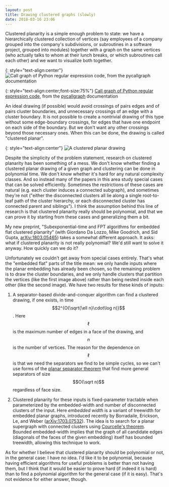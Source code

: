 ```yaml
---
layout: post
title: Drawing clustered graphs (slowly)
date: 2018-03-16 23:06
---
```

Clustered planarity is a simple enough problem to state: we have a hierarchically clustered collection of vertices (say employees of a company grouped into the company's subdivisions, or subroutines in a software project, grouped into modules) together with a graph on the same vertices (who actually talks to whom at their lunch breaks, or which subroutines call each other) and we want to visualize both together.

{: style="text-align:center"}
![Call graph of Python regular expression code, from the pycallgraph documentation]({{site.baseurl}}/assets/2018/regexp_grouped.png)

{: style="text-align:center;font-size:75%"}
[Call graph of Python regular expression code](http://pycallgraph.slowchop.com/en/master/examples/regexp_grouped.html), from the [pycallgraph](http://pycallgraph.slowchop.com/en/master/) documentation

An ideal drawing (if possible) would avoid crossings of pairs edges and of pairs cluster boundaries, and unnecessary crossings of an edge with a cluster boundary. It is not possible to create a nontrivial drawing of this type without some edge-boundary crossings, for edges that have one endpoint on each side of the boundary. But we don't want any other crossings beyond those necessary ones. When this can be done, the drawing is called "clustered planar".

{: style="text-align:center"}
![A clustered planar drawing]({{site.baseurl}}/assets/2018/cplanarity.svg)

Despite the simplicity of the problem statement, research on clustered planarity has been something of a mess. We don't know whether finding a clustered planar drawing of a given graph and clustering can be done in polynomial time. We don't know whether it's hard for any natural complexity classes. And so instead many of the papers in this area study special cases that can be solved efficiently. 
Sometimes the restrictions of these cases are natural (e.g. each cluster induces a connected subgraph), and sometimes they're not ("either the disconnected clusters all lie along a single root-to-leaf path of the cluster hierarchy, or each disconnected cluster has connected parent and siblings"). I think the assumption behind this line of research is that clustered planarity really should be polynomial, and that we can prove it by starting from these cases and generalizing them a bit.

My new preprint, "Subexponential-time and FPT algorithms for embedded flat clustered planarity" (with Giordano Da Lozzo, Mike Goodrich, and Sid Gupta, [arXiv:1803.05465](https://arxiv.org/abs/1803.05465)) takes a somewhat different approach. It asks: what if clustered planarity is not really polynomial? We'd still want to solve it anyway. How quickly can we do it?

Unfortunately we couldn't get away from special cases entirely. That's what the "embedded flat" parts of the title mean: we only handle inputs where the planar embedding has already been chosen, so the remaining problem is to draw the cluster boundaries, and we only handle clusters that partition the vertices (like the first image above) rather than being nested inside each other (like the second image). We have two results for these kinds of inputs:

1. A separator-based divide-and-conquer algorithm can find a clustered drawing, if one exists, in time $$2^{O(\sqrt{\ell n}\cdot\log n)}$$. Here $$\ell$$ is the maximum number of edges in a face of the drawing, and $$n$$ is the number of vertices. The reason for the dependence on $$\ell$$ is that we need the separators we find to be simple cycles, so we can't use forms of the [planar separator theorem](https://en.wikipedia.org/wiki/Planar_separator_theorem) that find more general separators of size $$O(\sqrt n)$$ regardless of face size.

2. Clustered planarity for these inputs is fixed-parameter tractable when parameterized by the embedded-width and number of disconnected clusters of the input. Here _embedded width_ is a variant of treewidth for embedded planar graphs, introduced recently by Borradaile, Erickson, Le, and Weber ([arXiv:1703.07532](https://arxiv.org/abs/1703.07532)). The idea is to search for a planar supergraph with connected clusters using [Courcelle's theorem](https://en.wikipedia.org/wiki/Courcelle's_theorem). Bounded embedded-width implies that the graph of all candidate edges (diagonals of the faces of the given embedding) itself has bounded treewidth, allowing this technique to work.

As for whether I believe that clustered planarity should be polynomial or not, in the general case: I have no idea. I'd like it to be polynomial, because having efficient algorithms for useful problems is better than not having them, but I think that it would be easier to prove hard (if indeed it is hard) than to find a polynomial algorithm for the general case (if it is easy). That's not evidence for either answer, though.